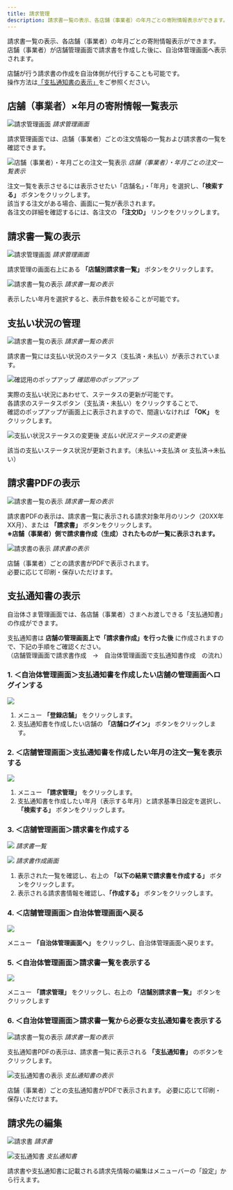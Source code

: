 ```yaml
---
title: 請求管理
description: 請求書一覧の表示、各店舗（事業者）の年月ごとの寄附情報表示ができます。店舗（事業者）が店舗管理画面で請求書を作成した後に、自治体管理画面へ表示されます。
---
```


請求書一覧の表示、各店舗（事業者）の年月ごとの寄附情報表示ができます。  
店舗（事業者）が店舗管理画面で請求書を作成した後に、自治体管理画面へ表示されます。

店舗が行う請求書の作成を自治体側が代行することも可能です。  
操作方法は[「支払通知書の表示」](#支払通知書の表示)をご参照ください。

## 店舗（事業者）×年月の寄附情報一覧表示

![請求管理画面](../../../assets/images/lg_claim_01.png)
*請求管理画面*

請求管理画面では、店舗（事業者）ごとの注文情報の一覧および請求書の一覧を確認できます。

![店舗（事業者）・年月ごとの注文一覧表示](../../../assets/images/lg_claim_02.png)
*店舗（事業者）・年月ごとの注文一覧表示*

注文一覧を表示させるには表示させたい「店舗名」・「年月」を選択し、**「検索する」** ボタンをクリックします。  
該当する注文がある場合、画面に一覧が表示されます。  
各注文の詳細を確認するには、各注文の **「注文ID」** リンクをクリックします。

## 請求書一覧の表示

![請求管理画面](../../../assets/images/lg_claim_03.png)
*請求管理画面*

請求管理の画面右上にある **「店舗別請求書一覧」** ボタンをクリックします。

![請求書一覧の表示](../../../assets/images/lg_claim_04.png)
*請求書一覧の表示*

表示したい年月を選択すると、表示件数を絞ることが可能です。

## 支払い状況の管理

![請求書一覧の表示](../../../assets/images/lg_claim_05.png)
*請求書一覧の表示*

請求書一覧には支払い状況のステータス（支払済・未払い）が表示されています。

![確認用のポップアップ](../../../assets/images/lg_claim_06.png)
*確認用のポップアップ*

実際の支払い状況にあわせて、ステータスの更新が可能です。  
各請求のステータスボタン（支払済・未払い）をクリックすることで、  
確認のポップアップが画面上に表示されますので、間違いなければ **「OK」** をクリックします。

![支払い状況ステータスの変更後](../../../assets/images/lg_claim_07.png)
*支払い状況ステータスの変更後*

該当の支払いステータス状況が更新されます。（未払い→支払済 or 支払済→未払い）

## 請求書PDFの表示

![請求書一覧の表示](../../../assets/images/lg_claim_08.png)
*請求書一覧の表示*

請求書PDFの表示は、請求書一覧に表示される請求対象年月のリンク（20XX年XX月）、または **「請求書」** ボタンをクリックします。  
**※店舗（事業者）側で請求書作成（生成）されたものが一覧に表示されます。**

![請求書の表示](../../../assets/images/lg_claim_09.png)
*請求書の表示*

店舗（事業者）ごとの請求書がPDFで表示されます。  
必要に応じて印刷・保存いただけます。

## 支払通知書の表示

自治体さま管理画面では、各店舗（事業者）さまへお渡しできる「支払通知書」の作成ができます。

支払通知書は **店舗の管理画面上で「請求書作成」を行った後** に作成されますので、下記の手順をご確認ください。  
（店舗管理画面で請求書作成　→　自治体管理画面で支払通知書作成　の流れ）

### 1. ＜自治体管理画面＞支払通知書を作成したい店舗の管理画面へログインする
    
![](../../../assets/images/lg_claim_10.png)

1. メニュー **「登録店舗」** をクリックします。
2. 支払通知書を作成したい店舗の **「店舗ログイン」** ボタンをクリックします。

### 2. ＜店舗管理画面＞支払通知書を作成したい年月の注文一覧を表示する
    
![](../../../assets/images/lg_claim_11.png)

1. メニュー **「請求管理」** をクリックします。
2. 支払通知書を作成したい年月（表示する年月）と請求基準日設定を選択し、 **「検索する」** ボタンをクリックします。

### 3. ＜店舗管理画面＞請求書を作成する

![](../../../assets/images/lg_claim_12.png)
*請求書一覧*

![](../../../assets/images/lg_claim_13.png)
*請求書作成画面*

1. 表示された一覧を確認し、右上の **「以下の結果で請求書を作成する」** ボタンをクリックします。
2. 表示される請求書情報を確認し、**「作成する」** ボタンをクリックします。

### 4. ＜店舗管理画面＞自治体管理画面へ戻る
![](../../../assets/images/lg_claim_14.png)

メニュー **「自治体管理画面へ」** をクリックし、自治体管理画面へ戻ります。
    
### 5. ＜自治体管理画面＞請求書一覧を表示する
![](../../../assets/images/lg_claim_15.png)

メニュー **「請求管理」** をクリックし、右上の **「店舗別請求書一覧」** ボタンをクリックします
    
### 6. ＜自治体管理画面＞請求書一覧から必要な支払通知書を表示する
![請求書一覧の表示](../../../assets/images/lg_claim_16.png)
*請求書一覧の表示*

支払通知書PDFの表示は、請求書一覧に表示される **「支払通知書」** のボタンをクリックします。

![支払通知書の表示](../../../assets/images/lg_claim_17.png)
*支払通知書の表示*

店舗（事業者）ごとの支払通知書がPDFで表示されます。
必要に応じて印刷・保存いただけます。
    

## 請求先の編集

![請求書](../../../assets/images/lg_claim_18.png)
*請求書*

![支払通知書](../../../assets/images/lg_claim_19.png)
*支払通知書*

請求書や支払通知書に記載される請求先情報の編集はメニューバーの「設定」から行えます。